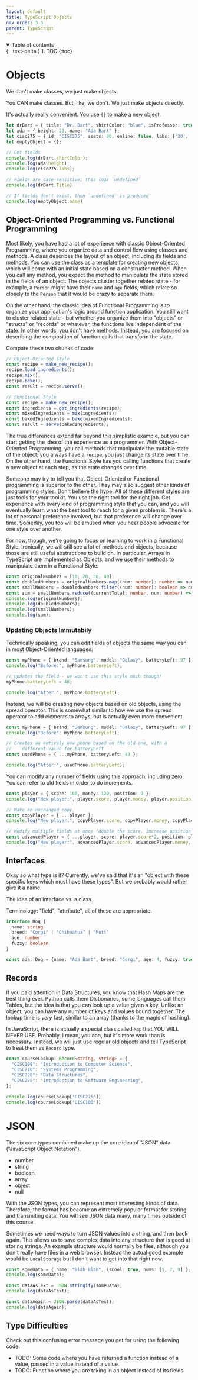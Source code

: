 ```yaml
---
layout: default
title: TypeScript Objects
nav_order: 3.3
parent: TypeScript
---
```


<details open markdown="block">
  <summary>
    Table of contents
  </summary>
  {: .text-delta }
1. TOC
{:toc}
</details>


# Objects

We don't make classes, we just make objects.

You CAN make classes. But, like, we don't. We just make objects directly.

It's actually really convenient. You use `{}` to make a new object.

```typescript
let drBart = { title: "Dr. Bart", shirtColor: "blue", isProfessor: true };
let ada = { height: 23, name: "Ada Bart" };
let cisc275 = { id: "CISC275", seats: 80, online: false, labs: ['20', '21', '22'] };
let emptyObject = {};

// Get fields
console.log(drBart.shirtColor);
console.log(ada.height);
console.log(cisc275.labs);

// Fields are case-sensitive; this logs `undefined`
console.log(drBart.Title)

// If fields don't exist, then `undefined` is produced
console.log(emptyObject.name)
```

## Object-Oriented Programming vs. Functional Programming

Most likely, you have had a lot of experience with classic Object-Oriented Programming, where you organize data and control flow using classes and methods. A class describes the layout of an object, including its fields and methods. You can use the class as a template for creating new objects, which will come with an initial state based on a constructor method. When you call any method, you expect the method to manipulate the state stored in the fields of an object. The objects cluster together related state - for example, a `Person` might have their `name` and `age` fields, which relate so closely to the `Person` that it would be crazy to separate them.

On the other hand, the classic idea of Functional Programming is to organize your application's logic around function application. You still want to cluster related state - but whether you organize them into "objects" or "structs" or "records" or whatever, the functions live independent of the state. In other words, you don't have methods. Instead, you are focused on describing the composition of function calls that transform the state.

Compare these two chunks of code:

```typescript
// Object-Oriented Style
const recipe = make_new_recipe();
recipe.load_ingredients();
recipe.mix();
recipe.bake();
const result = recipe.serve();

// Functional Style
const recipe = make_new_recipe();
const ingredients = get_ingredients(recipe);
const mixedIngredients = mix(ingredients);
const bakedIngredients = bake(mixedIngredients);
const result = serve(bakedIngredients);
```

The true differences extend far beyond this simplistic example, but you can start getting the idea of the experience as a programmer. With Object-Oriented Programming, you call methods that manipulate the mutable state of the object; you always have a `recipe`, you just change its state over time. On the other hand, the Functional Style has you calling functions that create a new object at each step, as the state changes over time. 

Someone may try to tell you that Object-Oriented or Functional programming is superior to the other. They may also suggest other kinds of programming styles. Don't believe the hype. All of these different styles are just tools for your toolkit. You use the right tool for the right job. Get experience with every kind of programming style that you can, and you will eventually learn what the best tool to reach for a given problem is. There's a lot of personal preference involved, but that preference will change over time. Someday, you too will be amused when you hear people advocate for one style over another.

For now, though, we're going to focus on learning to work in a Functional Style. Ironically, we will still see a lot of methods and objects, because those are still useful abstractions to build on. In particular, Arrays in TypeScript are implemented as Objects, and we use their methods to manipulate them in a Functional Style.

```typescript
const originalNumbers = [10, 20, 30, 40];
const doubledNumbers = originalNumbers.map((num: number): number => num*2);
const smallNumbers = doubledNumbers.filter((num: number): boolean => num < 30);
const sum = smallNumbers.reduce((currentTotal: number, num: number) => currentTotal+num, 0);
console.log(originalNumbers);
console.log(doubledNumbers);
console.log(smallNumbers);
console.log(sum);
```

### Updating Objects Immutabily

Technically speaking, you can edit fields of objects the same way you can in most Object-Oriented languages:

```typescript
const myPhone = { brand: "Samsung", model: "Galaxy", batteryLeft: 97 };
console.log("Before:", myPhone.batteryLeft);

// Updates the field - we won't use this style much though!
myPhone.batteryLeft = 48;

console.log("After:", myPhone.batteryLeft);
```

Instead, we will be creating new objects based on old objects, using the spread operator. This is somewhat similar to how we use the spread operator to add elements to arrays, but is actually even more convenient.

```typescript
const myPhone = { brand: "Samsung", model: "Galaxy", batteryLeft: 97 };
console.log("Before": myPhone.batteryLeft);

// Creates an entirely new phone based on the old one, with a
//    different value for batteryLeft
const usedPhone = { ...myPhone, batteryLeft: 48 };

console.log("After:", usedPhone.batteryLeft);
```

You can modify any number of fields using this approach, including zero. You can refer to old fields in order to do increments.

```typescript
const player = { score: 100, money: 120, position: 9 };
console.log("New player:", player.score, player.money, player.position);

// Make an unchanged copy
const copyPlayer = { ...player };
console.log("New player:", copyPlayer.score, copyPlayer.money, copyPlaer.position);

// Modify multiple fields at once (double the score, increase position by one)
const advancedPlayer = { ...player, score: player.score*2, position: player.position+1 }
console.log("New player:", advancedPlayer.score, advancedPlayer.money, advancedPlayer.position);
```

## Interfaces

Okay so what type is it? Currently, we've said that it's an "object with these specific keys which must have these types". But we probably would rather give it a name.

The idea of an interface vs. a class

Terminology: "field", "attribute", all of these are appropriate.


```typescript
interface Dog {
  name: string
  breed: "Corgi" | "Chihuahua" | "Mutt"
  age: number
  fuzzy: boolean
}

const ada: Dog = {name: "Ada Bart", breed: "Corgi", age: 4, fuzzy: true };
```

## Records

If you paid attention in Data Structures, you know that Hash Maps are the best thing ever. Python calls them Dictionaries, some languages call them Tables, but the idea is that you can look up a value given a key. Unlike an object, you can have any number of keys and values bound together. The lookup time is *very* fast, similar to an array (thanks to the magic of hashing).

In JavaScript, there is actually a special class called `Map` that YOU WILL NEVER USE. Probably. I mean, you can, but it's more work than is necessary. Instead, we will just use regular old objects and tell TypeScript to treat them as `Record` type.

```typescript
const courseLookup: Record<string, string> = {
  "CISC108": "Introduction to Computer Science",
  "CISC210": "Systems Programming",
  "CISC220": "Data Structures",
  "CISC275": "Introduction to Software Engineering",
};

console.log(courseLookup['CISC275'])
console.log(courseLookup['CISC108'])
```

# JSON

The six core types combined make up the core idea of "JSON" data ("JavaScript Object Notation").

* number
* string
* boolean
* array
* object
* null

With the JSON types, you can represent most interesting kinds of data. Therefore, the format has become an extremely popular format for storing and transmiting data. You will see JSON data many, many times outside of this course.

Sometimes we need ways to turn JSON values into a string, and then back again. This allows us to save complex data into any structure that is good at storing strings. An example structure would normally be files, although you don't really have files in a web browser. Instead the actual good example would be `LocalStorage` but I don't want to get into that right now.

```typescript
const someData = { name: "Blah Blah", isCool: true, nums: [1, 7, 9] };
console.log(someData);

const dataAsText = JSON.stringify(someData);
console.log(dataAsText);

const dataAgain = JSON.parse(dataAsText);
console.log(dataAgain);
```

## Type Difficulties

Check out this confusing error message you get for using the following code:

* TODO: Some code where you have returned a function instead of a value, passed in a value instead of a value.
* TODO: Function where you are taking in an object instead of its fields
